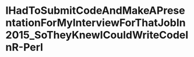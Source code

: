 # IHadToSubmitCodeAndMakeAPresentationForMyInterviewForThatJobIn2015_SoTheyKnewICouldWriteCodeInR-Perl